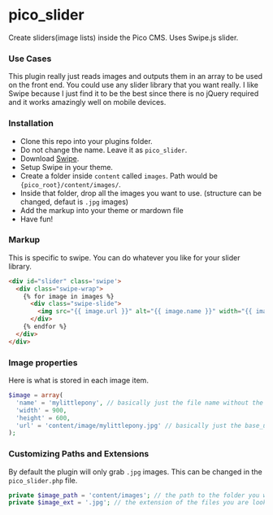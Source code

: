 pico_slider
===========

Create sliders(image lists) inside the Pico CMS. Uses Swipe.js slider.

### Use Cases

This plugin really just reads images and outputs them in an array to be used on the front end. You could use any slider library that you want really. I like Swipe because I just find it to be the best since there is no jQuery required and it works amazingly well on mobile devices.

### Installation

* Clone this repo into your plugins folder.
* Do not change the name. Leave it as `pico_slider`.
* Download [Swipe](https://github.com/bradbirdsall/Swipe).
* Setup Swipe in your theme.
* Create a folder inside `content` called `images`. Path would be `{pico_root}/content/images/`.
* Inside that folder, drop all the images you want to use. (structure can be changed, defaut is `.jpg` images)
* Add the markup into your theme or mardown file
* Have fun!

### Markup

This is specific to swipe. You can do whatever you like for your slider library.

```html
<div id="slider" class='swipe'>
  <div class="swipe-wrap">
    {% for image in images %}
      <div class="swipe-slide">
        <img src="{{ image.url }}" alt="{{ image.name }}" width="{{ image.width }}" height="{{ image.height }}">
      </div>
    {% endfor %}
  </div>
</div>
```

### Image properties

Here is what is stored in each image item.

```php
$image = array(
  'name' = 'mylittlepony', // basically just the file name without the extension
  'width' = 900,
  'height' = 600,
  'url' = 'content/image/mylittlepony.jpg' // basically just the base_url + the image url
);
```

### Customizing Paths and Extensions

By default the plugin will only grab `.jpg` images. This can be changed in the `pico_slider.php` file.

```php
private $image_path = 'content/images'; // the path to the folder you want to use for loading the images
private $image_ext = '.jpg'; // the extension of the files you are looking for
```